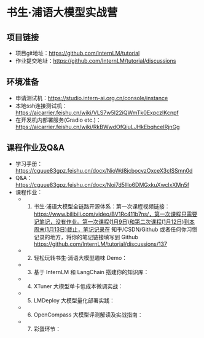 # 书生·浦语大模型实战营

## 项目链接
- 项目git地址：https://github.com/internLM/tutorial
- 作业提交地址：https://github.com/InternLM/tutorial/discussions

## 环境准备
- 申请测试机：https://studio.intern-ai.org.cn/console/instance
- 本地ssh连接测试机：https://aicarrier.feishu.cn/wiki/VLS7w5I22iQWmTk0ExpczIKcnpf
- 在开发机内部署服务(Gradio etc.)：https://aicarrier.feishu.cn/wiki/RkBWwdOfQiuLJHkEbqhceIRjnGg

## 课程作业及Q&A
- 学习手册：https://cguue83gpz.feishu.cn/docx/NioWd8jcbocvzOxceX3cISSmn0d
- Q&A：https://cguue83gpz.feishu.cn/docx/Noi7d5lllo6DMGxkuXwclxXMn5f
- 课程作业：
  - 1. 书生·浦语大模型全链路开源体系：第一次课程视频链接：https://www.bilibili.com/video/BV1Rc411b7ns/，第一次课程只需要记笔记，没有作业。第一次课程(1月9日)和第二次课程(1月12日)到本周末(1月13日)截止，笔记记录在 知乎/CSDN/Github 或者任何你习惯记录的地方，将你的笔记链接填写到 Github https://github.com/InternLM/tutorial/discussions/137
  - 2. 轻松玩转书生·浦语大模型趣味 Demo：
  - 3. 基于 InternLM 和 LangChain 搭建你的知识库：
  - 4. XTuner 大模型单卡低成本微调实战：
  - 5. LMDeploy 大模型量化部署实践：
  - 6. OpenCompass 大模型评测解读及实战指南：
  - 7. 彩蛋环节：